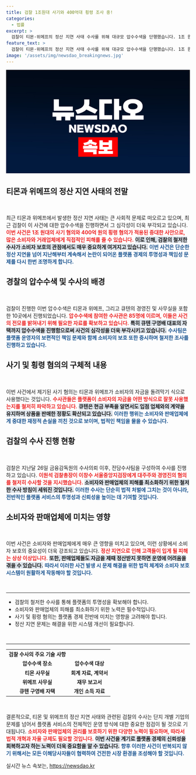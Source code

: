 ```yaml
---
title: 검찰 1조원대 사기와 400억대 횡령 조사 중!
categories:
  - 법률
excerpt: >
  검찰이 티몬·위메프의 정산 지연 사태 수사를 위해 대규모 압수수색을 단행했습니다. 1조 원대 사기와 400억 원 횡령 혐의가 제기된 가운데, 플랫폼의 돌려막기 의혹이 부각되고 있습니다. 주요 경영진이 연루된 이번 사건의 진실이 밝혀질지 주목됩니다.
feature_text: >
  검찰이 티몬·위메프의 정산 지연 사태 수사를 위해 대규모 압수수색을 단행했습니다. 1조 원대 사기와 400억 원 횡령 혐의가 제기된 가운데, 플랫폼의 돌려막기 의혹이 부각되고 있습니다. 주요 경영진이 연루된 이번 사건의 진실이 밝혀질지 주목됩니다.
image: '/assets/img/newsdao_breakingnews.jpg'
---
```


<p><img src="/assets/img/newsdao_breakingnews.jpg" alt="implanttips 속보" /></p>

<h2 data-ke-size="size26">티몬과 위메프의 정산 지연 사태의 전말</h2>

<p data-ke-size="size16">&nbsp;</p>

<p>최근 티몬과 위메프에서 발생한 정산 지연 사태는 큰 사회적 문제로 떠오르고 있으며, 최근 검찰이 이 사건에 대한 압수수색을 진행하면서 그 심각성이 더욱 부각되고 있습니다. <b><span style="color: #ee2323;">이번 사건은 1조 원대의 사기 혐의와 400억 원의 횡령 혐의가 적용된 중대한 사안으로, 많은 소비자와 거래업체에게 직접적인 피해를 줄 수 있습니다.</span></b> <b><span style="background-color: #21538527;">이로 인해, 검찰의 철저한 수사가 소비자 보호의 관점에서도 매우 중요하게 여겨지고 있습니다.</span></b> <b><span style="color: #1a5490;">이번 사건은 단순한 정산 지연을 넘어 지난해부터 계속해서 논란이 되어온 플랫폼 경제의 투명성과 책임성 문제를 다시 한번 조명하게 합니다.</span></b></p>

<h2 data-ke-size="size26">경찰의 압수수색 및 수사의 배경</h2>

<p data-ke-size="size16">&nbsp;</p>

<p>검찰이 진행한 이번 압수수색은 티몬과 위메프, 그리고 큐텐의 경영진 및 사무실을 포함한 10곳에서 진행되었습니다. <b><span style="color: #ee2323;">압수수색에 참여한 수사관은 85명에 이르며, 이들은 사건의 전모를 밝혀내기 위해 필요한 자료를 확보하고 있습니다.</span></b> <b><span style="background-color: #21538527;">특히 큐텐 구영배 대표의 자택까지 압수수색을 진행함으로써 사건의 심각성을 더욱 부각시키고 있습니다.</span></b> <b><span style="color: #1a5490;">수사팀은 플랫폼 운영자의 보편적인 책임 문제와 함께 소비자의 보호 또한 중시하며 철저한 조사를 진행하고 있습니다.</span></b></p>

<h2 data-ke-size="size26">사기 및 횡령 혐의의 구체적 내용</h2>

<p data-ke-size="size16">&nbsp;</p>

<p>이번 사건에서 제기된 사기 혐의는 티몬과 위메프가 소비자의 자금을 돌려막기 식으로 사용했다는 것입니다. <b><span style="color: #ee2323;">수사관들은 플랫폼이 소비자의 자금을 어떤 방식으로 잘못 사용했는지를 철저히 파악하고 있습니다.</span></b> <b><span style="background-color: #21538527;">큐텐은 현금 부족을 알면서도 입점 업체와의 계약을 유지하며 상품을 판매한 정황도 확산되고 있습니다.</span></b> <b><span style="color: #1a5490;">이러한 행위는 소비자와 판매업체에게 중대한 재정적 손실을 끼친 것으로 보이며, 법적인 책임을 물을 수 있습니다.</span></b></p>

<h2 data-ke-size="size26">검찰의 수사 진행 현황</h2>

<p data-ke-size="size16">&nbsp;</p>

<p>검찰은 지난달 26일 금융감독원의 수사의뢰 이후, 전담수사팀을 구성하여 수사를 진행하고 있습니다. <b><span style="color: #ee2323;">이원석 검찰총장이 이창수 서울중앙지검장에게 대주주와 경영진의 혐의를 철저히 수사할 것을 지시했습니다.</span></b> <b><span style="background-color: #21538527;">소비자와 판매업체의 피해를 최소화하기 위한 철저한 수사 방침이 세워진 것입니다.</span></b> <b><span style="color: #1a5490;">이러한 수사는 단순히 법적 처벌에 그치는 것이 아니라, 전반적인 플랫폼 서비스의 투명성과 신뢰성을 높이는 데 기여할 것입니다.</span></b></p>

<h2 data-ke-size="size26">소비자와 판매업체에 미치는 영향</h2>

<p data-ke-size="size16">&nbsp;</p>

<p>이번 사건은 소비자와 판매업체에게 매우 큰 영향을 미치고 있으며, 이런 상황에서 소비자 보호의 중요성이 더욱 강조되고 있습니다. <b><span style="color: #ee2323;">정산 지연으로 인해 고객들이 입게 될 피해는 상상 이상입니다.</span></b> <b><span style="background-color: #21538527;">또한, 판매업체들도 자금을 제때 정산받지 못하면 운영에 어려움을 겪을 수 있습니다.</span></b> <b><span style="color: #1a5490;">따라서 이러한 사건 발생 시 문제 해결을 위한 법적 체계와 소비자 보호 시스템이 원활하게 작동해야 할 것입니다.</span></b></p>

<p data-ke-size="size16">&nbsp;</p>

<hr />

<ul>
    <li>검찰의 철저한 수사를 통해 플랫폼의 투명성을 확보해야 합니다.</li>
    <li>소비자와 판매업체의 피해를 최소화하기 위한 노력은 필수적입니다.</li>
    <li>사기 및 횡령 혐의는 플랫폼 경제 전반에 미치는 영향을 고려해야 합니다.</li>
    <li>정산 지연 문제는 해결을 위한 시스템 개선이 필요합니다.</li>
</ul>

<p data-ke-size="size16">&nbsp;</p>

<hr />

<table style="width: 100%; border-collapse: collapse;">
    <tbody>
        <tr>
            <td style="text-align: center; height: 17px;"><b>검찰 수사의 주요 기술 사항</b></td>
        </tr>
        <tr>
            <td style="text-align: center; height: 17px;"><b>압수수색 장소</b></td>
            <td style="text-align: center; height: 17px;"><b>압수수색 대상</b></td>
        </tr>
        <tr>
            <td style="text-align: center; height: 17px;"><b>티몬 사무실</b></td>
            <td style="text-align: center; height: 17px;"><b>회계 자료, 계약서</b></td>
        </tr>
        <tr>
            <td style="text-align: center; height: 17px;"><b>위메프 사무실</b></td>
            <td style="text-align: center; height: 17px;"><b>재무 보고서</b></td>
        </tr>
        <tr>
            <td style="text-align: center; height: 17px;"><b>큐텐 구영배 자택</b></td>
            <td style="text-align: center; height: 17px;"><b>개인 소득 자료</b></td>
        </tr>
    </tbody>
</table>

<p data-ke-size="size16">&nbsp;</p>

<p>결론적으로, 티몬 및 위메프의 정산 지연 사태와 관련된 검찰의 수사는 단지 개별 기업의 문제를 넘어서 플랫폼 서비스의 전체적인 운영 방식에 대한 중요한 점검이 될 것으로 기대됩니다. <b><span style="color: #ee2323;">소비자와 판매업체의 권리를 보호하기 위한 다양한 노력이 필요하며, 따라서 법적 개혁과 자율 규제도 필요할 것입니다.</span></b> <b><span style="background-color: #21538527;">이번 사건을 계기로 플랫폼 경제의 신뢰성을 회복하고자 하는 노력이 더욱 중요함을 알 수 있습니다.</span></b> <b><span style="color: #1a5490;">향후 이러한 사건이 반복되지 않기 위해서는 모든 이해당사자들이 협력하여 건전한 시장 환경을 조성해야 할 것입니다.</span></b></p>
실시간 뉴스 속보는, <a href="https://newsdao.kr" rel="dofollow">https://newsdao.kr</a>


